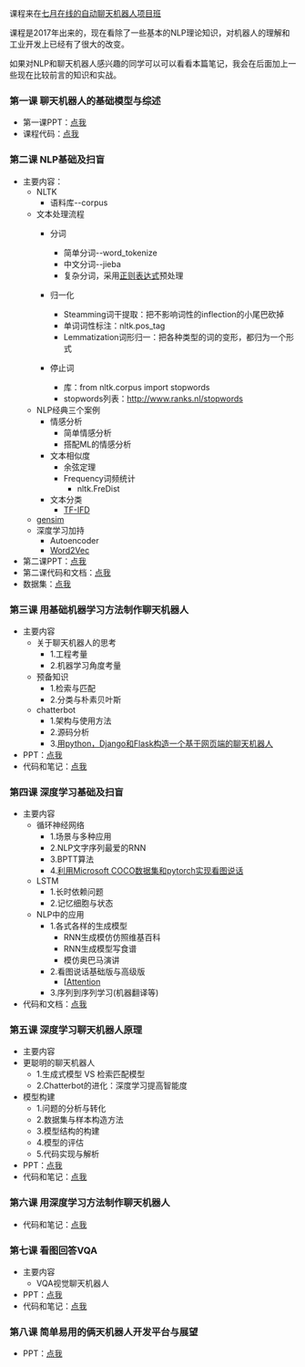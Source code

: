 课程来在[七月在线的自动聊天机器人项目班](https://www.julyedu.com/course/getDetail/60)

课程是2017年出来的，现在看除了一些基本的NLP理论知识，对机器人的理解和工业开发上已经有了很大的改变。

如果对NLP和聊天机器人感兴趣的同学可以可以看看本篇笔记，我会在后面加上一些现在比较前言的知识和实战。


### 第一课 聊天机器人的基础模型与综述
* 第一课PPT：[点我](https://github.com/AnTi-anti/chat_bot/blob/master/%E7%AC%AC%E4%B8%80%E8%AF%BE%20%E8%81%8A%E5%A4%A9%E6%9C%BA%E5%99%A8%E4%BA%BA%E7%9A%84%E5%9F%BA%E7%A1%80%E6%A8%A1%E5%9E%8B%E4%B8%8E%E7%BB%BC%E8%BF%B0/ppt.pdf)
* 课程代码：[点我](https://github.com/AnTi-anti/chat_bot/blob/master/%E7%AC%AC%E4%B8%80%E8%AF%BE%20%E8%81%8A%E5%A4%A9%E6%9C%BA%E5%99%A8%E4%BA%BA%E7%9A%84%E5%9F%BA%E7%A1%80%E6%A8%A1%E5%9E%8B%E4%B8%8E%E7%BB%BC%E8%BF%B0/1_1.ipynb)

### 第二课 NLP基础及扫盲
* 主要内容：
  * NLTK
    * 语料库--corpus
  * 文本处理流程 
    * 分词
      * 简单分词--word_tokenize
      * 中文分词--jieba
      *  复杂分词，采用[正则表达式](http://www.regexlab.com/zh/regref.htm)预处理
    * 归一化
      * Steamming词干提取：把不影响词性的inflection的小尾巴砍掉
      * 单词词性标注：nltk.pos_tag
      * Lemmatization词形归一：把各种类型的词的变形，都归为一个形式
 
    * 停止词
      * 库：from nltk.corpus import stopwords
      * stopwords列表：http://www.ranks.nl/stopwords
  * NLP经典三个案例
    * 情感分析
      * 简单情感分析
      * 搭配ML的情感分析
    * 文本相似度
      * 余弦定理
      * Frequency词频统计
        * nltk.FreDist
    * 文本分类
      * [TF-IFD](https://blog.csdn.net/weixin_35770067/article/details/108245413)
   * [gensim](https://blog.csdn.net/weixin_35770067/article/details/108252739)
  * 深度学习加持
    * Autoencoder
    * [Word2Vec](https://blog.csdn.net/weixin_35770067/article/details/108257134)
* 第二课PPT：[点我](https://github.com/AnTi-anti/chat_bot/blob/master/%E7%AC%AC%E4%BA%8C%E8%AF%BE%20NLP%E5%9F%BA%E7%A1%80%E5%8F%8A%E6%89%AB%E7%9B%B2/%E7%AC%AC%E4%BA%8C%E8%AF%BE%20NLP%E5%9F%BA%E7%A1%80.pdf)
* 第二课代码和文档：[点我](https://github.com/AnTi-anti/chat_bot/tree/master/%E7%AC%AC%E4%BA%8C%E8%AF%BE%20NLP%E5%9F%BA%E7%A1%80%E5%8F%8A%E6%89%AB%E7%9B%B2)
* 数据集：[点我](https://github.com/AnTi-anti/chat_bot/tree/master/%E7%AC%AC%E4%BA%8C%E8%AF%BE%20NLP%E5%9F%BA%E7%A1%80%E5%8F%8A%E6%89%AB%E7%9B%B2/data)

### 第三课 用基础机器学习方法制作聊天机器人
* 主要内容
  * 关于聊天机器人的思考
    * 1.工程考量
    * 2.机器学习角度考量
   * 预备知识
     * 1.检索与匹配
     * 2.分类与朴素贝叶斯
   * chatterbot
     * 1.架构与使用方法
     * 2.源码分析
     * 3.[用python，Django和Flask构造一个基于网页端的聊天机器人](https://blog.csdn.net/weixin_35770067/article/details/108272583)
* PPT：[点我](https://github.com/AnTi-anti/chat_bot/blob/master/%E7%AC%AC%E4%B8%89%E8%AF%BE%20%E7%94%A8%E5%9F%BA%E7%A1%80%E6%9C%BA%E5%99%A8%E5%AD%A6%E4%B9%A0%E6%96%B9%E6%B3%95%E5%88%B6%E4%BD%9C%E8%81%8A%E5%A4%A9%E6%9C%BA%E5%99%A8%E4%BA%BA/%E7%AC%AC3%E8%AF%BE-%E6%9C%BA%E5%99%A8%E5%AD%A6%E4%B9%A0%E6%9E%84%E5%BB%BA%E8%81%8A%E5%A4%A9%E6%9C%BA%E5%99%A8%E4%BA%BA.pdf)
* 代码和笔记：[点我](https://github.com/AnTi-anti/chat_bot/blob/master/%E7%AC%AC%E4%B8%89%E8%AF%BE%20%E7%94%A8%E5%9F%BA%E7%A1%80%E6%9C%BA%E5%99%A8%E5%AD%A6%E4%B9%A0%E6%96%B9%E6%B3%95%E5%88%B6%E4%BD%9C%E8%81%8A%E5%A4%A9%E6%9C%BA%E5%99%A8%E4%BA%BA/1_3.ipynb)

### 第四课 深度学习基础及扫盲
* 主要内容
  * 循环神经网络
    * 1.场景与多种应用
    * 2.NLP文字序列最爱的RNN
    * 3.BPTT算法
    * 4.[利用Microsoft COCO数据集和pytorch实现看图说话](https://blog.csdn.net/weixin_35770067/article/details/108275797)
   * LSTM
      * 1.长时依赖问题
      * 2.记忆细胞与状态
  * NLP中的应用
    * 1.各式各样的生成模型
      * RNN生成模仿仿照维基百科
      * RNN生成模型写食谱
      * 模仿奥巴马演讲
    * 2.看图说话基础版与高级版
      * [[Attention](训练样本中问题长度的分布，主要接种在0-100之间)
    * 3.序列到序列学习(机器翻译等)
* 代码和文档：[点我](https://github.com/AnTi-anti/chat_bot/blob/master/%E7%AC%AC%E5%9B%9B%E8%AF%BE%20%E6%B7%B1%E5%BA%A6%E5%AD%A6%E4%B9%A0%E5%9F%BA%E7%A1%80%E5%8F%8A%E6%89%AB%E7%9B%B2/1_4.ipynb)

### 第五课 深度学习聊天机器人原理
* 主要内容
* 更聪明的聊天机器人
  * 1.生成式模型 VS 检索匹配模型
  * 2.Chatterbot的进化：深度学习提高智能度
* 模型构建
  * 1.问题的分析与转化
  * 2.数据集与样本构造方法
  * 3.模型结构的构建
  * 4.模型的评估
  * 5.代码实现与解析
* PPT：[点我](https://github.com/AnTi-anti/chat_bot/blob/master/%E7%AC%AC%E4%BA%94%E8%AF%BE%20%E6%B7%B1%E5%BA%A6%E5%AD%A6%E4%B9%A0%E8%81%8A%E5%A4%A9%E6%9C%BA%E5%99%A8%E4%BA%BA%E5%8E%9F%E7%90%86/%E7%AC%AC5%E8%AF%BE-%E5%9F%BA%E4%BA%8E%E6%B7%B1%E5%BA%A6%E5%AD%A6%E4%B9%A0%E7%9A%84%E6%A3%80%E7%B4%A2%E8%81%8A%E5%A4%A9%E6%9C%BA%E5%99%A8%E4%BA%BA.pdf)
* 代码和笔记：[点我](https://github.com/AnTi-anti/chat_bot/blob/master/%E7%AC%AC%E4%BA%94%E8%AF%BE%20%E6%B7%B1%E5%BA%A6%E5%AD%A6%E4%B9%A0%E8%81%8A%E5%A4%A9%E6%9C%BA%E5%99%A8%E4%BA%BA%E5%8E%9F%E7%90%86/1_5.ipynb)

### 第六课 用深度学习方法制作聊天机器人
* 代码和笔记：[点我](https://github.com/AnTi-anti/chat_bot/blob/master/%E7%AC%AC%E5%85%AD%E8%AF%BE%20%E7%94%A8%E6%B7%B1%E5%BA%A6%E6%96%B9%E6%B3%95%E5%88%B6%E4%BD%9C%E8%81%8A%E5%A4%A9%E6%9C%BA%E5%99%A8%E4%BA%BA/1_6.ipynb)

### 第七课 看图回答VQA
* 主要内容
  * VQA视觉聊天机器人
* PPT：[点我](https://github.com/AnTi-anti/chat_bot/blob/master/%E7%AC%AC%E4%B8%83%E8%AF%BE%20%E7%9C%8B%E5%9B%BE%E5%9B%9E%E7%AD%94VQA/%E7%AC%AC%E4%B8%83%E8%AF%BE%20VQA.pdf)
* 代码和笔记：[点我](https://github.com/AnTi-anti/chat_bot/blob/master/%E7%AC%AC%E4%B8%83%E8%AF%BE%20%E7%9C%8B%E5%9B%BE%E5%9B%9E%E7%AD%94VQA/1_7.ipynb)

### 第八课 简单易用的俩天机器人开发平台与展望
* PPT：[点我](https://github.com/AnTi-anti/chat_bot/blob/master/%E7%AC%AC%E5%85%AB%E8%AF%BE%20%E7%AE%80%E5%8D%95%E6%98%93%E7%94%A8%E7%9A%84%E8%81%8A%E5%A4%A9%E6%9C%BA%E5%99%A8%E4%BA%BA%E5%BC%80%E5%8F%91%E5%B9%B3%E5%8F%B0%E4%B8%8E%E5%B1%95%E6%9C%9B/%E8%81%8A%E5%A4%A9%E6%9C%BA%E5%99%A8%E4%BA%BA.html)
  



